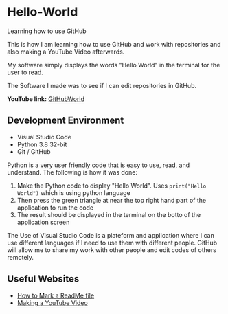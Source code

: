 # Hello-World
Learning how to use GitHub

This is how I am learning how to use GitHub and work with repositories and also making a YouTube Video afterwards.

My software simply displays the words "Hello World" in the terminal for the user to read.

The Software I made was to see if I can edit repositories in GitHub.

**YouTube link:**
[GitHubWorld](https://youtu.be/YQIzrFnPnDI)

## Development Environment
* Visual Studio Code
* Python 3.8 32-bit
* Git / GitHub 

Python is a very user friendly code that is easy to use, read, and understand. The following is how it was done:
1. Make the Python code to display "Hello World".
        Uses `print("Hello World")` which is using python language
2. Then press the green triangle at near the top right hand part of the application to run the code
3. The result should be displayed in the terminal on the botto of the application screen

The Use of Visual Studio Code is a plateform and application where I can use different
languages if I need to use them with different people.
GitHub will allow me to share my work with other people and edit codes of others remotely.

## Useful Websites
* [How to Mark a ReadMe file](https://www.markdownguide.org/cheat-sheet/)
* [Making a YouTube Video](https://support.google.com/youtube/answer/57407)
